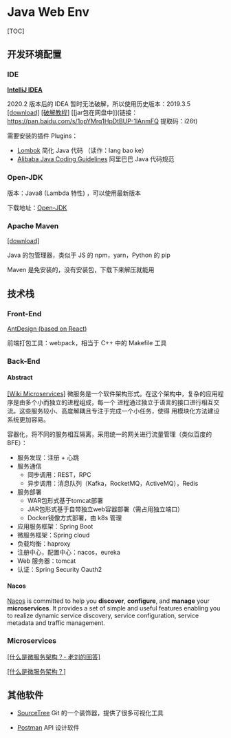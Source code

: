 # Java Web Env

[TOC]

## 开发环境配置

### IDE

[**IntelliJ IDEA**](https://www.jetbrains.com/idea/)

2020.2 版本后的 IDEA 暂时无法破解，所以使用历史版本：2019.3.5 [[download]](https://download.jetbrains.com/idea/ideaIU-2019.3.5.exe?_ga=2.167713214.1472044068.1599574265-921529009.1596531522) [[破解教程]](https://my.oschina.net/u/4330928/blog/3230470) [[jar包在网盘中]](链接：https://pan.baidu.com/s/1opYMrq1HpDtBUP-1lAnmFQ  提取码：i26t)

需要安装的插件 Plugins：

* [Lombok](https://projectlombok.org/) 简化 Java 代码 （读作：lang bao ke）
* [Alibaba Java Coding Guidelines](https://plugins.jetbrains.com/plugin/10046-alibaba-java-coding-guidelines/) 阿里巴巴 Java 代码规范

### Open-JDK

版本：Java8 (Lambda 特性) ，可以使用最新版本

下载地址：[Open-JDK](https://adoptopenjdk.net/releases.html?variant=openjdk8&jvmVariant=hotspot)

### Apache Maven

[[download]](https://maven.apache.org/download.cgi)

Java 的包管理器，类似于 JS 的 npm，yarn，Python 的 pip

Maven 是免安装的，没有安装包，下载下来解压就能用

## 技术栈

### Front-End

[AntDesign (based on React)](https://ant.design/)

前端打包工具：webpack，相当于 C++ 中的 Makefile 工具

### Back-End

#### Abstract

[[Wiki Microservices]](https://en.wikipedia.org/wiki/Microservices) 微服务是一个软件架构形式。在这个架构中，复杂的应用程序是由多个小而独立的进程组成，每一个 进程通过独立于语言的接口进行相互交流。这些服务较小、高度解耦且专注于完成一个小任务，使得 用模块化方法建设系统更加容易。

容器化，将不同的服务相互隔离，采用统一的网关进行流量管理（类似百度的 BFE）：

* 服务发现：注册 + 心跳
* 服务通信
  * 同步调用：REST，RPC
  * 异步调用：消息队列（Kafka，RocketMQ，ActiveMQ），Redis
* 服务部署
  * WAR包形式基于tomcat部署
  * JAR包形式基于自带独立web容器部署（需占用独立端口）
  * Docker镜像方式部署，由 k8s 管理
* 应用服务框架：Spring Boot
* 微服务框架：Spring cloud
* 负载均衡：haproxy
* 注册中心，配置中心：nacos，eureka
* Web 服务器：tomcat
* 认证：Spring Security Oauth2

#### Nacos

[Nacos](https://nacos.io/en-us/docs/what-is-nacos.html) is committed to help you **discover**, **configure**, and **manage** your **microservices**. It provides a set of simple and useful features enabling you to realize dynamic service discovery, service configuration, service metadata and traffic management.

### Microservices

[[什么是微服务架构？- 老刘的回答]](https://www.zhihu.com/question/65502802/answer/802678798)

[[什么是微服务架构？]](https://www.zhihu.com/question/65502802)



## 其他软件

* [SourceTree](https://www.sourcetreeapp.com/) Git 的一个装饰器，提供了很多可视化工具

* [Postman](https://www.postman.com/downloads/) API 设计软件

  



